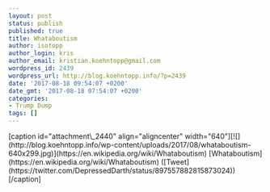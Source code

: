 ```yaml
---
layout: post
status: publish
published: true
title: Whataboutism
author: isotopp
author_login: kris
author_email: kristian.koehntopp@gmail.com
wordpress_id: 2439
wordpress_url: http://blog.koehntopp.info/?p=2439
date: '2017-08-18 09:54:07 +0200'
date_gmt: '2017-08-18 07:54:07 +0200'
categories:
- Trump Dump
tags: []
---
```

<p>[caption id="attachment\_2440" align="aligncenter" width="640"][![](http://blog.koehntopp.info/wp-content/uploads/2017/08/whataboutism-640x299.jpg)](https://en.wikipedia.org/wiki/Whataboutism) [Whataboutism](https://en.wikipedia.org/wiki/Whataboutism) ([Tweet](https://twitter.com/DepressedDarth/status/897557882815873024))[/caption]</p>
